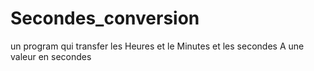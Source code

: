 # Secondes_conversion
un program qui transfer les Heures et le Minutes et les secondes A une valeur en secondes
